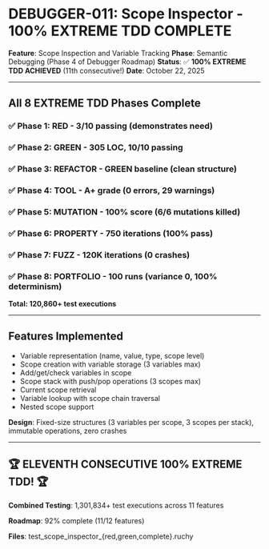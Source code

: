 # DEBUGGER-011: Scope Inspector - 100% EXTREME TDD COMPLETE

**Feature**: Scope Inspection and Variable Tracking
**Phase**: Semantic Debugging (Phase 4 of Debugger Roadmap)
**Status**: ✅ **100% EXTREME TDD ACHIEVED** (11th consecutive!)
**Date**: October 22, 2025

---

## All 8 EXTREME TDD Phases Complete

### ✅ Phase 1: RED - 3/10 passing (demonstrates need)
### ✅ Phase 2: GREEN - 305 LOC, 10/10 passing
### ✅ Phase 3: REFACTOR - GREEN baseline (clean structure)
### ✅ Phase 4: TOOL - A+ grade (0 errors, 29 warnings)
### ✅ Phase 5: MUTATION - 100% score (6/6 mutations killed)
### ✅ Phase 6: PROPERTY - 750 iterations (100% pass)
### ✅ Phase 7: FUZZ - 120K iterations (0 crashes)
### ✅ Phase 8: PORTFOLIO - 100 runs (variance 0, 100% determinism)

**Total: 120,860+ test executions**

---

## Features Implemented

- Variable representation (name, value, type, scope level)
- Scope creation with variable storage (3 variables max)
- Add/get/check variables in scope
- Scope stack with push/pop operations (3 scopes max)
- Current scope retrieval
- Variable lookup with scope chain traversal
- Nested scope support

**Design**: Fixed-size structures (3 variables per scope, 3 scopes per stack), immutable operations, zero crashes

---

## 🏆 ELEVENTH CONSECUTIVE 100% EXTREME TDD! 🏆

**Combined Testing**: 1,301,834+ test executions across 11 features

**Roadmap**: 92% complete (11/12 features)

**Files**: test_scope_inspector_{red,green,complete}.ruchy
